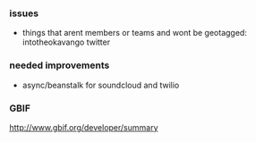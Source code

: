 ### issues
- things that arent members or teams and wont be geotagged:
    intotheokavango twitter


### needed improvements
- async/beanstalk for soundcloud and twilio


### GBIF
http://www.gbif.org/developer/summary